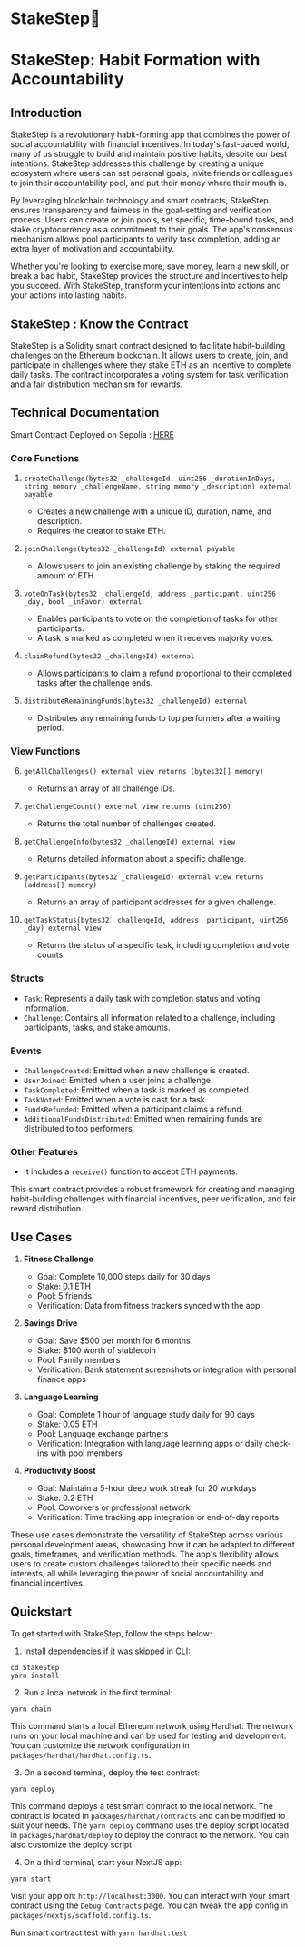 # StakeStep👟

# StakeStep: Habit Formation with Accountability

## Introduction

StakeStep is a revolutionary habit-forming app that combines the power of social accountability with financial incentives. In today's fast-paced world, many of us struggle to build and maintain positive habits, despite our best intentions. StakeStep addresses this challenge by creating a unique ecosystem where users can set personal goals, invite friends or colleagues to join their accountability pool, and put their money where their mouth is.

By leveraging blockchain technology and smart contracts, StakeStep ensures transparency and fairness in the goal-setting and verification process. Users can create or join pools, set specific, time-bound tasks, and stake cryptocurrency as a commitment to their goals. The app's consensus mechanism allows pool participants to verify task completion, adding an extra layer of motivation and accountability.

Whether you're looking to exercise more, save money, learn a new skill, or break a bad habit, StakeStep provides the structure and incentives to help you succeed. With StakeStep, transform your intentions into actions and your actions into lasting habits.

## StakeStep : Know the Contract

StakeStep is a Solidity smart contract designed to facilitate habit-building challenges on the Ethereum blockchain. It allows users to create, join, and participate in challenges where they stake ETH as an incentive to complete daily tasks. The contract incorporates a voting system for task verification and a fair distribution mechanism for rewards.

## Technical Documentation

Smart Contract Deployed on Sepolia : [HERE](https://sepolia.etherscan.io/address/0x0a36a9fA25155C57b72744aB1d369bA772bc40e8)

### Core Functions

1. `createChallenge(bytes32 _challengeId, uint256 _durationInDays, string memory _challengeName, string memory _description) external payable`

   - Creates a new challenge with a unique ID, duration, name, and description.
   - Requires the creator to stake ETH.

2. `joinChallenge(bytes32 _challengeId) external payable`

   - Allows users to join an existing challenge by staking the required amount of ETH.

3. `voteOnTask(bytes32 _challengeId, address _participant, uint256 _day, bool _inFavor) external`

   - Enables participants to vote on the completion of tasks for other participants.
   - A task is marked as completed when it receives majority votes.

4. `claimRefund(bytes32 _challengeId) external`

   - Allows participants to claim a refund proportional to their completed tasks after the challenge ends.

5. `distributeRemainingFunds(bytes32 _challengeId) external`
   - Distributes any remaining funds to top performers after a waiting period.

### View Functions

6. `getAllChallenges() external view returns (bytes32[] memory)`

   - Returns an array of all challenge IDs.

7. `getChallengeCount() external view returns (uint256)`

   - Returns the total number of challenges created.

8. `getChallengeInfo(bytes32 _challengeId) external view`

   - Returns detailed information about a specific challenge.

9. `getParticipants(bytes32 _challengeId) external view returns (address[] memory)`

   - Returns an array of participant addresses for a given challenge.

10. `getTaskStatus(bytes32 _challengeId, address _participant, uint256 _day) external view`
    - Returns the status of a specific task, including completion and vote counts.

### Structs

- `Task`: Represents a daily task with completion status and voting information.
- `Challenge`: Contains all information related to a challenge, including participants, tasks, and stake amounts.

### Events

- `ChallengeCreated`: Emitted when a new challenge is created.
- `UserJoined`: Emitted when a user joins a challenge.
- `TaskCompleted`: Emitted when a task is marked as completed.
- `TaskVoted`: Emitted when a vote is cast for a task.
- `FundsRefunded`: Emitted when a participant claims a refund.
- `AdditionalFundsDistributed`: Emitted when remaining funds are distributed to top performers.

### Other Features

- It includes a `receive()` function to accept ETH payments.

This smart contract provides a robust framework for creating and managing habit-building challenges with financial incentives, peer verification, and fair reward distribution.

## Use Cases

1. **Fitness Challenge**

   - Goal: Complete 10,000 steps daily for 30 days
   - Stake: 0.1 ETH
   - Pool: 5 friends
   - Verification: Data from fitness trackers synced with the app

2. **Savings Drive**

   - Goal: Save $500 per month for 6 months
   - Stake: $100 worth of stablecoin
   - Pool: Family members
   - Verification: Bank statement screenshots or integration with personal finance apps

3. **Language Learning**

   - Goal: Complete 1 hour of language study daily for 90 days
   - Stake: 0.05 ETH
   - Pool: Language exchange partners
   - Verification: Integration with language learning apps or daily check-ins with pool members

4. **Productivity Boost**

   - Goal: Maintain a 5-hour deep work streak for 20 workdays
   - Stake: 0.2 ETH
   - Pool: Coworkers or professional network
   - Verification: Time tracking app integration or end-of-day reports

These use cases demonstrate the versatility of StakeStep across various personal development areas, showcasing how it can be adapted to different goals, timeframes, and verification methods. The app's flexibility allows users to create custom challenges tailored to their specific needs and interests, all while leveraging the power of social accountability and financial incentives.

## Quickstart

To get started with StakeStep, follow the steps below:

1. Install dependencies if it was skipped in CLI:

```
cd StakeStep
yarn install
```

2. Run a local network in the first terminal:

```
yarn chain
```

This command starts a local Ethereum network using Hardhat. The network runs on your local machine and can be used for testing and development. You can customize the network configuration in `packages/hardhat/hardhat.config.ts`.

3. On a second terminal, deploy the test contract:

```
yarn deploy
```

This command deploys a test smart contract to the local network. The contract is located in `packages/hardhat/contracts` and can be modified to suit your needs. The `yarn deploy` command uses the deploy script located in `packages/hardhat/deploy` to deploy the contract to the network. You can also customize the deploy script.

4. On a third terminal, start your NextJS app:

```
yarn start
```

Visit your app on: `http://localhost:3000`. You can interact with your smart contract using the `Debug Contracts` page. You can tweak the app config in `packages/nextjs/scaffold.config.ts`.

Run smart contract test with `yarn hardhat:test`
